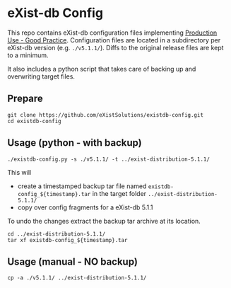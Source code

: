 # eXist-db Config
This repo contains eXist-db configuration files implementing [Production Use - Good Practice](https://exist-db.org/exist/apps/doc/production_good_practice). Configuration files are located in a subdirectory per eXist-db version (e.g. `./v5.1.1/`). Diffs to the original release files are kept to a minimum.

It also includes a python script that takes care of backing up and overwriting target files.

## Prepare
```
git clone https://github.com/eXistSolutions/existdb-config.git
cd existdb-config
```

## Usage (python - with backup)
```
./existdb-config.py -s ./v5.1.1/ -t ../exist-distribution-5.1.1/
```

This will
* create a timestamped backup tar file named `existdb-config_${timestamp}.tar` in the target folder `../exist-distribution-5.1.1/`
* copy over config fragments for a eXist-db 5.1.1

To undo the changes extract the backup tar archive at its location.
```
cd ../exist-distribution-5.1.1/
tar xf existdb-config_${timestamp}.tar
```

## Usage (manual - NO backup)
```
cp -a ./v5.1.1/ ../exist-distribution-5.1.1/
```
